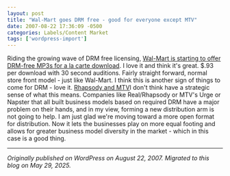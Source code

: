 ```yaml
---
layout: post
title: "Wal-Mart goes DRM free - good for everyone except MTV"
date: 2007-08-22 17:36:09 -0500
categories: Labels/Content Market
tags: ['wordpress-import']
---
```


Riding the growing wave of DRM free licensing, [Wal-Mart is starting to offer DRM-free MP3s for a la carte download](http://www.latimes.com/entertainment/news/business/la-fi-music22aug22,1,5283460.story?coll=la-headlines-business-enter). I love it and think it's great. $.93 per download with 30 second auditions. Fairly straight forward, normal store front model - just like Wal-Mart. I think this is another sign of things to come for DRM - love it. [Rhapsody and MTV](http://www.nytimes.com/2007/08/22/business/media/22music.html?ref=media)I don't think have a strategic sense of what this means. Companies like Real/Rhapsody or MTV's Urge or Napster that all built business models based on required DRM have a major problem on their hands, and in my view, forming a new distribution arm is not going to help. I am just glad we're moving toward a more open format for distribution. Now it lets the businesses play on more equal footing and allows for greater business model diversity in the market - which in this case is a good thing.

---

*Originally published on WordPress on August 22, 2007. Migrated to this blog on May 29, 2025.*
